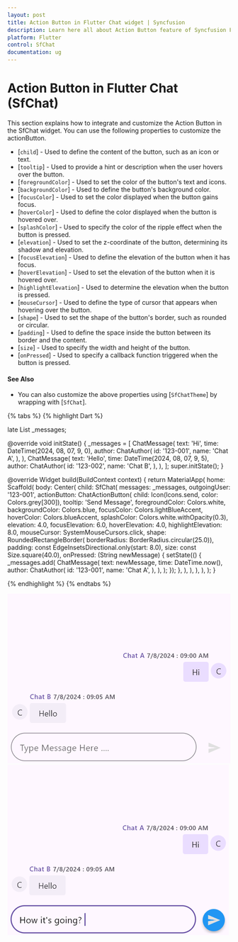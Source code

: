 ```yaml
---
layout: post
title: Action Button in Flutter Chat widget | Syncfusion
description: Learn here all about Action Button feature of Syncfusion Flutter Chat (SfChat) widget and more.
platform: Flutter
control: SfChat
documentation: ug
---
```


# Action Button in Flutter Chat (SfChat)
This section explains how to integrate and customize the Action Button in the SfChat widget. You can use the following properties to customize the actionButton.

* [`child`] - Used to define the content of the button, such as an icon or text.
* [`tooltip`] - Used to provide a hint or description when the user hovers over the button.
* [`foregroundColor`] - Used to set the color of the button's text and icons.
* [`backgroundColor`] - Used to define the button's background color.
* [`focusColor`] - Used to set the color displayed when the button gains focus.
* [`hoverColor`] - Used to define the color displayed when the button is hovered over.
* [`splashColor`] - Used to specify the color of the ripple effect when the button is pressed.
* [`elevation`] - Used to set the z-coordinate of the button, determining its shadow and elevation.
* [`focusElevation`] - Used to define the elevation of the button when it has focus.
* [`hoverElevation`] - Used to set the elevation of the button when it is hovered over.
* [`highlightElevation`] - Used to determine the elevation when the button is pressed.
* [`mouseCursor`] - Used to define the type of cursor that appears when hovering over the button.
* [`shape`] - Used to set the shape of the button's border, such as rounded or circular.
* [`padding`] - Used to define the space inside the button between its border and the content.
* [`size`] - Used to specify the width and height of the button.
* [`onPressed`] - Used to specify a callback function triggered when the button is pressed.

#### See Also

* You can also customize the above properties using [`SfChatTheme`] by wrapping with [`SfChat`].

{% tabs %}
{% highlight Dart %}

late List<ChatMessage> _messages;

@override
void initState() {
  _messages = <ChatMessage>[
    ChatMessage(
      text: 'Hi',
      time: DateTime(2024, 08, 07, 9, 0),
      author: ChatAuthor(
        id: '123-001',
        name: 'Chat A',
      ),
    ),
    ChatMessage(
      text: 'Hello',
      time: DateTime(2024, 08, 07, 9, 5),
      author: ChatAuthor(
        id: '123-002',
        name: 'Chat B',
      ),
    ),
  ];
  super.initState();
}

@override
Widget build(BuildContext context) {
  return MaterialApp(
    home: Scaffold(
      body: Center(
        child: SfChat(
          messages: _messages,
          outgoingUser: '123-001',
          actionButton: ChatActionButton(
            child: Icon(Icons.send, color: Colors.grey[300]),
            tooltip: 'Send Message',
            foregroundColor: Colors.white,
            backgroundColor: Colors.blue,
            focusColor: Colors.lightBlueAccent,
            hoverColor: Colors.blueAccent,
            splashColor: Colors.white.withOpacity(0.3),
            elevation: 4.0,
            focusElevation: 6.0,
            hoverElevation: 4.0,
            highlightElevation: 8.0,
            mouseCursor: SystemMouseCursors.click,
            shape: RoundedRectangleBorder(
                borderRadius: BorderRadius.circular(25.0)),
            padding: const EdgeInsetsDirectional.only(start: 8.0),
            size: const Size.square(40.0),
            onPressed: (String newMessage) {
              setState(() {
                _messages.add(
                  ChatMessage(
                    text: newMessage,
                    time: DateTime.now(),
                    author: ChatAuthor(
                      id: '123-001',
                      name: 'Chat A',
                    ),
                  ),
                );
              });
            },
          ),
        ),
      ),
    ),
  );
}

{% endhighlight %}
{% endtabs %}

![Chat actionButton support](images/action-button/actionbutton-disabled.png)
![Chat actionButton support](images/action-button/actionbutton-background.png)